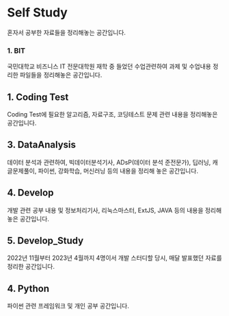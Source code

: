 # Self Study

혼자서 공부한 자료들을 정리해놓는 공간입니다.

### 1. BIT

국민대학교 비즈니스 IT 전문대학원 재학 중 들었던 수업관련하여 과제 및 수업내용 정리한 파일들을 정리해놓은 공간입니다.

## 1. Coding Test

Coding Test에 필요한 알고리즘, 자료구조, 코딩테스트 문제 관련 내용을 정리해놓은 공간입니다.

## 3. DataAnalysis

데이터 분석과 관련하여, 빅데이터분석기사, ADsP(데이터 분석 준전문가), 딥러닝, 캐글문제풀이, 파이썬, 강화학습, 머신러닝 등의 내용을 정리해 놓은 공간입니다.

## 4. Develop

개발 관련 공부 내용 및 정보처리기사, 리눅스마스터, ExtJS, JAVA 등의 내용을 정리해 놓은 공간입니다.

## 5. Develop_Study

2022년 11월부터 2023년 4월까지 4명이서 개발 스터디할 당시, 매달 발표했던 자료를 정리한 공간입니다.

## 4. Python

파이썬 관련 프레임워크 및 개인 공부 공간입니다.
